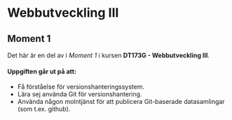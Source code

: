 # Webbutveckling III
## Moment 1
Det här är en del av i _Moment 1_ i kursen **DT173G - Webbutveckling III**.
#### Uppgiften går ut på att:
* Få förståelse för versionshanteringssystem.
* Lära sej använda Git för versionshantering.
* Använda någon molntjänst för att publicera Git-baserade datasamlingar (som t.ex. github).
